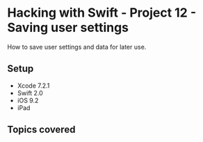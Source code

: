 # Hacking with Swift - Project 12 - Saving user settings

How to save user settings and data for later use.

## Setup

- Xcode 7.2.1
- Swift 2.0
- iOS 9.2
- iPad

## Topics covered
